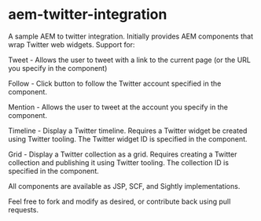 # aem-twitter-integration

A sample AEM to twitter integration.  Initially provides AEM components that wrap Twitter web widgets. Support for:

Tweet - Allows the user to tweet with a link to the current page (or the URL you specify in the component)

Follow - Click button to follow the Twitter account specified in the component.

Mention - Allows the user to tweet at the account you specify in the component.

Timeline - Display a Twitter timeline.  Requires a Twitter widget be created using Twitter tooling.  The Twitter
widget ID is specified in the component.

Grid - Display a Twitter collection as a grid.  Requires creating a Twitter collection and publishing it using Twitter
tooling.  The collection ID is specified in the component.

All components are available as JSP, SCF, and Sightly implementations.

Feel free to fork and modify as desired, or contribute back using pull requests.
